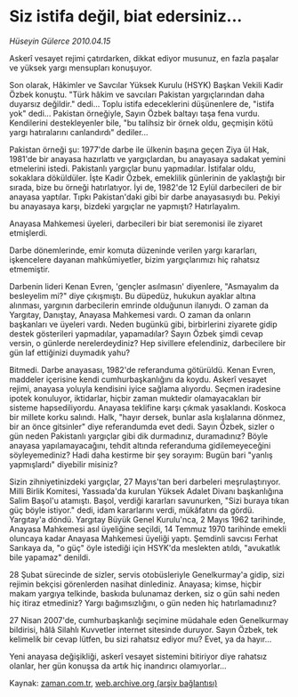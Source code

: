 # Siz istifa değil, biat edersiniz...

*Hüseyin Gülerce 2010.04.15*

<td class="columnist-detail">
<p>Askerî vesayet rejimi çatırdarken, dikkat ediyor musunuz, en fazla paşalar ve yüksek yargı mensupları konuşuyor.</p>
<p>
<div id="haberMetinDiv">
<p>Son olarak, Hâkimler ve Savcılar Yüksek Kurulu (HSYK) Başkan Vekili Kadir Özbek konuştu. "Türk hâkim ve savcıları Pakistan yargıçlarından daha duyarsız değildir." dedi... Toplu istifa edeceklerini düşünenlere de, "istifa yok" dedi... Pakistan örneğiyle, Sayın Özbek baltayı taşa fena vurdu. Kendilerini destekleyenler bile, "bu talihsiz bir örnek oldu, geçmişin kötü yargı hatıralarını canlandırdı" dediler...
<p>Pakistan örneği şu: 1977'de darbe ile ülkenin başına geçen Ziya ül Hak, 1981'de bir anayasa hazırlattı ve yargıçlardan, bu anayasaya sadakat yemini etmelerini istedi. Pakistanlı yargıçlar bunu yapmadılar. İstifalar oldu, sokaklara döküldüler. İşte Kadir Özbek, emeklilik günlerinin de yaklaştığı bir sırada, bize bu örneği hatırlatıyor. İyi de, 1982'de 12 Eylül darbecileri de bir anayasa yaptılar. Tıpkı Pakistan'daki gibi bir darbe anayasasıydı bu. Pekiyi bu anayasaya karşı, bizdeki yargıçlar ne yapmıştı? Hatırlayalım.
<p>Anayasa Mahkemesi üyeleri, darbecileri bir biat seremonisi ile ziyaret etmişlerdi.
<p>Darbe dönemlerinde, emir komuta düzeninde verilen yargı kararları, işkencelere dayanan mahkûmiyetler, bizim yargıçlarımızı hiç rahatsız etmemiştir.
<p>Darbenin lideri Kenan Evren, 'gençler asılmasın' diyenlere, "Asmayalım da besleyelim mi?" diye çıkışmıştı. Bu düpedüz, hukukun ayaklar altına alınması, yargının darbecilerin emrinde olduğunun ilanıydı. O zaman da Yargıtay, Danıştay, Anayasa Mahkemesi vardı. O zaman da onların başkanları ve üyeleri vardı. Neden bugünkü gibi, birbirlerini ziyarete gidip destek gösterileri yapmadılar, yapamadılar? Sayın Özbek şimdi cevap versin, o günlerde nerelerdeydiniz? Hep sivillere efelendiniz, darbecilere bir gün laf ettiğinizi duymadık yahu?
<p>Bitmedi. Darbe anayasası, 1982'de referanduma götürüldü. Kenan Evren, maddeler içerisine kendi cumhurbaşkanlığını da koydu. Askerî vesayet rejimi, anayasa yoluyla kendisini iyice sağlama alıyordu. Seçmen iradesine ipotek konuluyor, iktidarlar, hiçbir zaman muktedir olamayacakları bir sisteme hapsediliyordu. Anayasa teklifine karşı çıkmak yasaklandı. Koskoca bir millete korku salındı. Halk, "hayır dersek, bunlar asla kışlalarına dönmez, bir an önce gitsinler" diye referandumda evet dedi. Sayın Özbek, sizler o gün neden Pakistanlı yargıçlar gibi dik durmadınız, duramadınız? Böyle anayasa yapılamayacağını, tehdit altında referanduma gidilemeyeceğini söyleyemediniz? Hadi daha kestirme bir şey sorayım: Bugün bari "yanlış yapmışlardı" diyebilir misiniz?
<p>Sizin zihniyetinizdeki yargıçlar, 27 Mayıs'tan beri darbeleri meşrulaştırıyor. Milli Birlik Komitesi, Yassıada'da kurulan Yüksek Adalet Divanı başkanlığına Salim Başol'u atamıştı. Başol, verdiği kararları savunurken, "Sizi buraya tıkan güç böyle istiyor." dedi, idam kararlarını verdi, mükâfatını da gördü. Yargıtay'a döndü. Yargıtay Büyük Genel Kurulu'nca, 2 Mayıs 1962 tarihinde, Anayasa Mahkemesi asıl üyeliğine seçildi, 14 Temmuz 1970 tarihinde emekli oluncaya kadar Anayasa Mahkemesi üyeliği yaptı. Şemdinli savcısı Ferhat Sarıkaya da, "o güç" öyle istediği için HSYK'da meslekten atıldı, "avukatlık bile yapamaz" denildi.
<p>28 Şubat sürecinde de sizler, servis otobüsleriyle Genelkurmay'a gidip, sizi rejimin bekçisi görenlerden nasihat dinlediniz. Anayasa; kimse, hiçbir makam yargıya telkinde, baskıda bulunamaz derken, siz o gün sahi neden hiç itiraz etmediniz? Yargı bağımsızlığını, o gün neden hiç hatırlamadınız?
<p>27 Nisan 2007'de, cumhurbaşkanlığı seçimine müdahale eden Genelkurmay bildirisi, hâlâ Silahlı Kuvvetler internet sitesinde duruyor. Sayın Özbek, tek kelimelik bir cevap lütfen, bu sizi rahatsız ediyor mu? Evet, ya da hayır...
<p>Yeni anayasa değişikliği, askerî vesayet sistemini bitiriyor diye rahatsız olanlar, her gün konuşsa da artık hiç inandırıcı olamıyorlar... </p></p></p></p></p></p></p></p></p></p></div>
</p>
<a href="http://web.archive.org/web/20110106225406/mailto:h.gulerce@zaman.com.tr">
</a></td>

Kaynak: [zaman.com.tr](http://zaman.com.tr/yazar.do?yazino=973172), [web.archive.org (arşiv bağlantısı)](http://web.archive.org/web/20110106225406/http://www.zaman.com.tr/yazar.do?yazino=973172)
